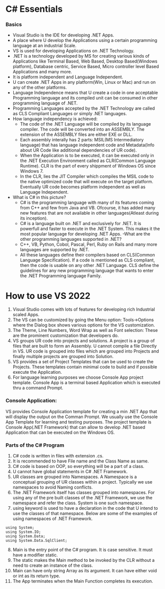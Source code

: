 # C# Essentials
### Basics
- Visual Studio is the IDE for developing .NET Apps. 
- A place where U develop the Applications using a certain programming language at an industrial Scale. 
- VS is used for developing Applications on .NET Technology.
- .NET is a technology developed by MS for creating various kinds of Applications like Terminal Based, Web Based, Desktop Based(Windows platform), Database centric, Service Based, Micro controller level Based Applications and many more. 
- It is platform independent and Language Independent. 
- U can create .NET Apps in any platform(Win, Linux or Mac) and run on any of the other platforms.
- Language Independence means that U create a code in one acceptable Programming language and its compiled unit can be consumed in other programming language of .NET.
- Programming Languages accepted by the .NET Technology are called as CLS Compliant Languages or simply .NET languages.
- How language independency is achieved:
	- The code of the .NET Language will be compiled by its language compiler. The code will be converted into an ASSEMBLY. The extension of the ASSEMBLY files are either EXE or DLL.
	- Each assembly interally has 2 parts: MSIL(MS Intermediatory language) that has language independent code and Metadata(Info about UR Code like additional dependencies of UR code).
	- When the Application is to be executed, it can be executed only in the .NET Execution Environment called as CLR(Common Language Runtime). CLR is the part of every shippment of Windows OS since Windows 7.
	- In the CLR, lies the JIT Compiler which compiles the MSIL code to the native optimized code that will execute on the target platform. Eventually UR code becomes platform independent as well as Language Independent.
- What is C# in this picture?
	- C# is the programming language with many of its features coming from C++ and few from Java and VB. Ofcourse, it has added many new features that are not available in other languages(Atleast during its inception).
	- C# is a language built on .NET and exclusively for .NET. It is powerfull and faster to execute in the .NET System. This makes it the most popular language for developing .NET Apps. 
-What are the other programming languages supported in .NET?
	- C++, VB, Python, Cobol, Pascal, Perl, Ruby on Rails and many more languages are supported by .NET. 
	- All these languages define their compilers based on CLS(Common Language Specification). If a code is mentioned as CLS compliant, then the code is usable on any other .NET Language. CLS define the guidelines for any new programming language that wants to enter the .NET Programming language Family. 
	
# How to use VS 2022
1. Visual Studio comes with lots of features for developing rich Industrial scaled Apps. 
2. The VS can be customized by going the Menu option: Tools->Options where the Dialog box shows various options for the VS customization. 
3. The Theme, Line Numbers, Word Wrap as well as Font selection: These are the prominent customization that developers do. 
4. VS groups UR code into projects and solutions. A project is a group of files that are built to form an Assembly. U cannot compile a file Directly in VS. UR code is grouped into files which are grouped into Projects and finally multiple projects are grouped into Solution. 
5. VS provides a set of Project Templates that can be used to create the Projects. These templates contain minimal code to build and if possible execute the Application. 
6. For language learning purposes we choose Console App project template. Console App is a terminal based Application which is executed thru a command Prompt.

### Console Application:
VS provides Console Application template for creating a min .NET App that will display the output on the Comman Prompt. We usually use the Console App Template for learning and testing purposes. 
The project template is Console App(.NET Framework) that can allow to develop .NET based Application that can be executed on the Windows OS. 

### Parts of the C# Program
1. C# code is written in files with extension .cs. 
2. It is recommended to have File name and the Class Name as same. 
3. C# code is based on OOP, so everything will be a part of a class. 
4. U cannot have global statements in C# .NET Framework.
5. UR classes are grouped into Namespaces. A Namespace is a conceptual grouping of UR classes within a project. Typically we use namespaces to avoid Naming conflicts. 
6. The .NET Framework itself has classes grouped into namespaces. For using any of the pre built classes of the .NET Framework, we use the namespace and refer the class. System is one such namespace. 
7. using keyword is used to have a declaration in the code that U intend to use the classes of that namespace. Below are some of the examples of using namespaces of .NET Framework. 
```
using System;
using System.IO;
using System.Data;
using System.Data.SqlClient;

```
8. Main is the entry point of the C# program. It is case sensitive. It must have a modifier static.
9. The static makes the Main method to be invoked by the CLR without a need to create an instance of the class. 
10. Main can have only string Array as its argument. It can have either void or int as its return type. 
11. The App terminates when the Main Function completes its execution. 

   






  
  	
	
	

   

